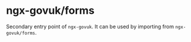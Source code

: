 # ngx-govuk/forms

Secondary entry point of `ngx-govuk`. It can be used by importing from `ngx-govuk/forms`.

